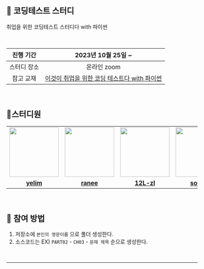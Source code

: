 🌌 코딩테스트 스터디 
-------------
취업을 위한 코딩테스트 스터디다 with 파이썬

<br/>

|진행 기간|2023년 10월 25일 ~ |
|:-----:|:----:|
|스터디 장소|온라인 zoom|
|참고 교재|[이것이 취업을 위한 코딩 테스트다 with 파이썬](https://www.hanbit.co.kr/store/books/look.php?p_code=B8945183661)|

<br/>

🐥스터디원 
---------------


<table>
 <tr>
    <td align="center"><a href="https://github.com/yelimkong"><img src="https://avatars.githubusercontent.com/yelimkong" width="130px;" alt=""></a></td>
    <td align="center"><a href="https://github.com/raneeKim"><img src="https://avatars.githubusercontent.com/raneeKim" width="130px;" alt=""></a></td>
    <td align="center"><a href="https://github.com/12L-zl"><img src="https://avatars.githubusercontent.com/12L-zl" width="130px;" alt=""></a></td>
    <td align="center"><a href="https://github.com/Han-Yujin"><img src="https://avatars.githubusercontent.com/Han-Yujin" width="130px;" alt=""></a></td>

  </tr>
  <tr>
    <td align="center"><a href="https://github.com/yelimkong"><b>yelim</b></a></td>
    <td align="center"><a href="https://github.com/raneeKim"><b>ranee</b></a></td>
    <td align="center"><a href="https://github.com/12L-zl"><b>12L-zl</b></a></td>
    <td align="center"><a href="https://github.com/bonasoobin"><b>soobin</b></a></td>
  </tr>
   
</table>

<br/>

## 🎯 참여 방법
1. 저장소에 `본인의 영문이름` 으로 폴더 생성한다.
2. 소스코드는 EX) `PART02` - `CH03` - `문제 제목` 순으로 생성한다.

<br/>


----------------------



